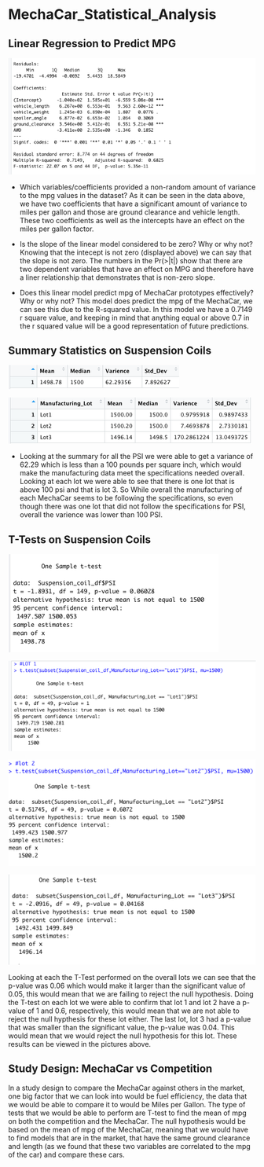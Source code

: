 # MechaCar_Statistical_Analysis
## Linear Regression to Predict MPG
![lm_image](https://github.com/Mparra14/MechaCar_Statistical_Analysis/blob/main/mechaCar_lm%20summary.png)
* Which variables/coefficients provided a non-random amount of variance to the mpg values in the dataset?
  As it can be seen in the data above, we have two coefficients that have a significant amount of variance to miles per gallon and those are ground clearance and vehicle length. These two coefficients as well as the intercepts have an effect on the miles per gallon factor. 
* Is the slope of the linear model considered to be zero? Why or why not?
  Knowing that the intecept is not zero (displayed above) we can say that the slope is not zero. The numbers in the Pr(>|t|) show that there are two dependent variables that have an effect on MPG and therefore have a liner relationship that demonstrates that is non-zero slope.

* Does this linear model predict mpg of MechaCar prototypes effectively? Why or why not?
This model does predict the mpg of the MechaCar, we can see this due to the R-squared value. In this model we have a 0.7149 r square value, and keeping in mind that anything equal or above 0.7 in the r squared value will be a good representation of future predictions. 

## Summary Statistics on Suspension Coils
![summary](https://github.com/Mparra14/MechaCar_Statistical_Analysis/blob/main/Summary.png)

![lot_summary](https://github.com/Mparra14/MechaCar_Statistical_Analysis/blob/main/Lot_Summary.png)

* Looking at the summary for all the PSI we were able to get a variance of 62.29 which is less than a 100 pounds per square inch, which would make the manufacturing data meet the specifications needed overall. Looking at each lot we were able to see that there is one lot that is above 100 psi and that is lot 3. So While overall the manufacturing of each MechaCar seems to be following the specifications, so even though there was one lot that did not follow the specifications for PSI, overall the varience was lower than 100 PSI. 

## T-Tests on Suspension Coils
![t-test](https://github.com/Mparra14/MechaCar_Statistical_Analysis/blob/main/t-test.png)

![t-test_lot 1](https://github.com/Mparra14/MechaCar_Statistical_Analysis/blob/main/t-test_lot%201.png)

![t-test_lot 2](https://github.com/Mparra14/MechaCar_Statistical_Analysis/blob/main/t-test_lot%202.png)

![t-test_lot 3](https://github.com/Mparra14/MechaCar_Statistical_Analysis/blob/main/t-test_lot3.png)

Looking at each the T-Test performed on the overall lots we can see that the p-value was 0.06 which would make it larger than the significant value of 0.05, this would mean that we are failing to reject the null hypothesis. Doing the T-test on each lot we were able to confirm that lot 1 and lot 2 have a p-value of 1 and 0.6, respectively, this would mean that we are not able to reject the null hypthesis for these lot either. The last lot, lot 3 had a p-value that was smaller than the significant value, the p-value was 0.04. This would mean that we would reject the null hypothesis for this lot. These results can be viewed in the pictures above. 

## Study Design: MechaCar vs Competition

In a study design to compare the MechaCar against others in the market, one big factor that we can look into would be fuel efficiency, the data that we would be able to compare it to would be Miles per Gallon. The type of tests that we would be able to perform are T-test to find the mean of mpg on both the competition and the MechaCar. The null hypothesis would be based on the mean of mpg of the MechaCar, meaning that we would have to find models that are in the market, that have the same ground clearance and length (as we found that these two variables are correlated to the mpg of the car) and compare these cars. 
